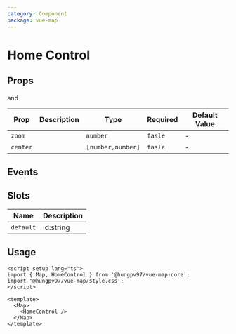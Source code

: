 ```yaml
---
category: Component
package: vue-map
---
```


# Home Control

<FunctionInfo :frontmatter="$frontmatter" fn="HomeControl" />

## Props

<!--@include: ../ModuleContainer/props.md-->

and

| Prop     | Description | Type              | Required | Default Value |
| -------- | ----------- | ----------------- | -------- | ------------- |
| `zoom`   |             | `number`          | `fasle`  | -             |
| `center` |             | `[number,number]` | `fasle`  | -             |

## Events

## Slots

| Name      | Description |
| --------- | ----------- |
| `default` | id:string   |

## Usage

```vue
<script setup lang="ts">
import { Map, HomeControl } from '@hungpv97/vue-map-core';
import '@hungpv97/vue-map/style.css';
</script>

<template>
  <Map>
    <HomeControl />
  </Map>
</template>
```
